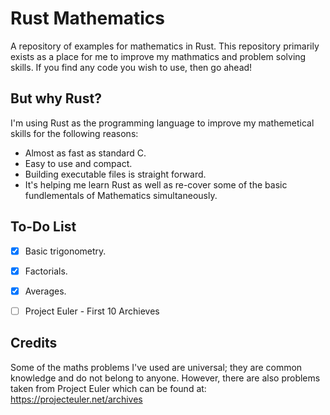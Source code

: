 # Rust Mathematics
A repository of examples for mathematics in Rust. This repository primarily exists as a place for me to improve my mathmatics and problem solving skills. If you find any code you wish to use, then go ahead!

## But why Rust?
I'm using Rust as the programming language to improve my mathemetical skills for the following reasons:
- Almost as fast as standard C.
- Easy to use and compact.
- Building executable files is straight forward.
- It's helping me learn Rust as well as re-cover some of the basic fundlementals of Mathematics simultaneously.

## To-Do List
- [x] Basic trigonometry.
- [x] Factorials.
- [x] Averages.
- [ ] Project Euler - First 10 Archieves


## Credits
Some of the maths problems I've used are universal; they are common knowledge and do not belong to anyone. However, there are also problems taken from Project Euler which can be found at: https://projecteuler.net/archives
